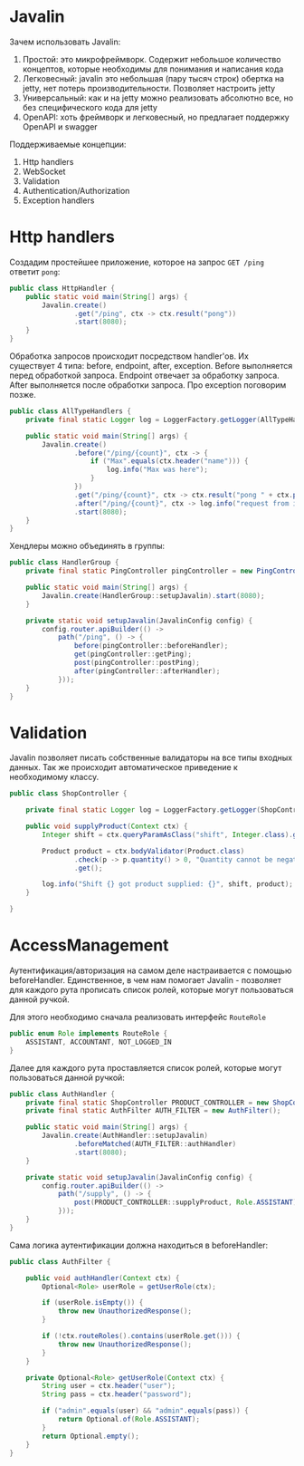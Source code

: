 # Javalin

Зачем использовать Javalin:
1) Простой: это микрофреймворк. Содержит небольшое количество концептов, которые необходимы для понимания и написания кода
2) Легковесный: javalin это небольшая (пару тысяч строк) обертка на jetty, нет потерь производительности. Позволяет 
настроить jetty
3) Универсальный: как и на jetty можно реализовать абсолютно все, но без специфического кода для jetty
4) OpenAPI: хоть фреймворк и легковесный, но предлагает поддержку OpenAPI и swagger

Поддерживаемые концепции:
1) Http handlers
2) WebSocket
3) Validation
4) Authentication/Authorization
5) Exception handlers

# Http handlers

Создадим простейшее приложение, которое на запрос `GET /ping` ответит `pong`:
```java
public class HttpHandler {
    public static void main(String[] args) {
        Javalin.create()
                .get("/ping", ctx -> ctx.result("pong"))
                .start(8080);
    }
}
```

Обработка запросов происходит посредством handler'ов. Их существует 4 типа: before, endpoint, after, exception. Before
выполняется перед обработкой запроса. Endpoint отвечает за обработку запроса. After выполняется после обработки запроса.
Про exception поговорим позже.

```java
public class AllTypeHandlers {
    private final static Logger log = LoggerFactory.getLogger(AllTypeHandlers.class);

    public static void main(String[] args) {
        Javalin.create()
                .before("/ping/{count}", ctx -> {
                    if ("Max".equals(ctx.header("name"))) {
                        log.info("Max was here");
                    }
                })
                .get("/ping/{count}", ctx -> ctx.result("pong " + ctx.pathParam("count")))
                .after("/ping/{count}", ctx -> log.info("request from ip: {}", ctx.ip()))
                .start(8080);
    }
}
```

Хендлеры можно объединять в группы:
```java
public class HandlerGroup {
    private final static PingController pingController = new PingController();

    public static void main(String[] args) {
        Javalin.create(HandlerGroup::setupJavalin).start(8080);
    }

    private static void setupJavalin(JavalinConfig config) {
        config.router.apiBuilder(() ->
            path("/ping", () -> {
                before(pingController::beforeHandler);
                get(pingController::getPing);
                post(pingController::postPing);
                after(pingController::afterHandler);
            }));
    }
}
```

# Validation
Javalin позволяет писать собственные валидаторы на все типы входных данных. Так же происходит автоматическое приведение
к необходимому классу. 

```java
public class ShopController {

    private final static Logger log = LoggerFactory.getLogger(ShopController.class);

    public void supplyProduct(Context ctx) {
        Integer shift = ctx.queryParamAsClass("shift", Integer.class).getOrDefault(1);

        Product product = ctx.bodyValidator(Product.class)
                .check(p -> p.quantity() > 0, "Quantity cannot be negative")
                .get();

        log.info("Shift {} got product supplied: {}", shift, product);
    }

}
```

# AccessManagement
Аутентификация/авторизация на самом деле настраивается с помощью beforeHandler. Единственное, в чем нам помогает 
Javalin - позволяет для каждого рута прописать список ролей, которые могут пользоваться данной ручкой.

Для этого необходимо сначала реализовать интерфейс `RouteRole`
```java
public enum Role implements RouteRole {
    ASSISTANT, ACCOUNTANT, NOT_LOGGED_IN
}
```

Далее для каждого рута проставляется список ролей, которые могут пользоваться данной ручкой:
```java
public class AuthHandler {
    private final static ShopController PRODUCT_CONTROLLER = new ShopController();
    private final static AuthFilter AUTH_FILTER = new AuthFilter();

    public static void main(String[] args) {
        Javalin.create(AuthHandler::setupJavalin)
                .beforeMatched(AUTH_FILTER::authHandler)
                .start(8080);
    }

    private static void setupJavalin(JavalinConfig config) {
        config.router.apiBuilder(() ->
            path("/supply", () -> {
                post(PRODUCT_CONTROLLER::supplyProduct, Role.ASSISTANT);
            }));
    }
}
```

Сама логика аутентификации должна находиться в beforeHandler:
```java
public class AuthFilter {

    public void authHandler(Context ctx) {
        Optional<Role> userRole = getUserRole(ctx);

        if (userRole.isEmpty()) {
            throw new UnauthorizedResponse();
        }

        if (!ctx.routeRoles().contains(userRole.get())) {
            throw new UnauthorizedResponse();
        }
    }

    private Optional<Role> getUserRole(Context ctx) {
        String user = ctx.header("user");
        String pass = ctx.header("password");

        if ("admin".equals(user) && "admin".equals(pass)) {
            return Optional.of(Role.ASSISTANT);
        }
        return Optional.empty();
    }
}
```